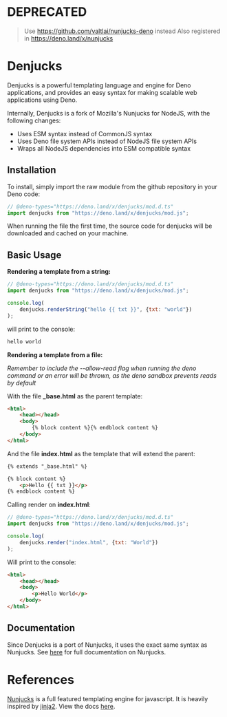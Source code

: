 # DEPRECATED

> Use https://github.com/valtlai/nunjucks-deno instead
> Also registered in https://deno.land/x/nunjucks

# Denjucks

Denjucks is a powerful templating language and engine for Deno applications, and provides an easy syntax for making scalable web applications using Deno.

Internally, Denjucks is a fork of Mozilla's Nunjucks for NodeJS, with the following changes:

 * Uses ESM syntax instead of CommonJS syntax
 * Uses Deno file system APIs instead of NodeJS file system APIs
 * Wraps all NodeJS dependencies into ESM compatible syntax


## Installation

To install, simply import the raw module from the github repository in your Deno code:

```javascript
// @deno-types="https://deno.land/x/denjucks/mod.d.ts"
import denjucks from "https://deno.land/x/denjucks/mod.js";
```

When running the file the first time, the source code for denjucks will be downloaded and cached on your machine.


## Basic Usage

**Rendering a template from a string:**

```javascript
// @deno-types="https://deno.land/x/denjucks/mod.d.ts"
import denjucks from "https://deno.land/x/denjucks/mod.js";

console.log(
    denjucks.renderString("hello {{ txt }}", {txt: "world"})
);
```

will print to the console:

```javascript
hello world
```


**Rendering a template from a file:**

_Remember to include the --allow-read flag when running the deno command or an error will be thrown, as the deno sandbox prevents reads by default_

With the file **_base.html** as the parent template:

```html
<html>
    <head></head>
    <body>
        {% block content %}{% endblock content %}
    </body>
</html>
```

And the file **index.html** as the template that will extend the parent:

```html
{% extends "_base.html" %}

{% block content %}
    <p>Hello {{ txt }}</p>
{% endblock content %}
```

Calling render on **index.html**:

```javascript
// @deno-types="https://deno.land/x/denjucks/mod.d.ts"
import denjucks from "https://deno.land/x/denjucks/mod.js";

console.log(
    denjucks.render("index.html", {txt: "World"})
);
```

Will print to the console:

```html
<html>
    <head></head>
    <body>
        <p>Hello World</p>
    </body>
</html>
```


## Documentation

Since Denjucks is a port of Nunjucks, it uses the exact same syntax as Nunjucks. See [here](https://mozilla.github.io/nunjucks/) for full documentation on Nunjucks.


# References

[Nunjucks](https://mozilla.github.io/nunjucks/) is a full featured
templating engine for javascript. It is heavily inspired by
[jinja2](http://jinja.pocoo.org/). View the docs
[here](https://mozilla.github.io/nunjucks/).
